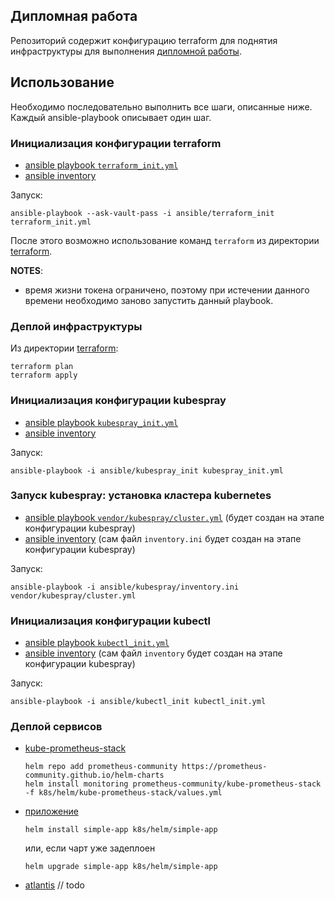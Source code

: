 ## Дипломная работа

Репозиторий содержит конфигурацию terraform для поднятия инфраструктуры для выполнения [дипломной работы](https://github.com/Dannecron/netology-devops/blob/main/src/graduate_work/readme.md).

## Использование

Необходимо последовательно выполнить все шаги, описанные ниже. Каждый ansible-playbook описывает один шаг.

### Инициализация конфигурации terraform

* [ansible playbook `terraform_init.yml`](/terraform_init.yml)
* [ansible inventory](/ansible/terraform_init)

Запуск:

```shell
ansible-playbook --ask-vault-pass -i ansible/terraform_init terraform_init.yml
```

После этого возможно использование команд `terraform` из директории [terraform](/terraform).

__NOTES__:
* время жизни токена ограничено, поэтому при истечении данного времени необходимо заново запустить данный playbook.

### Деплой инфраструктуры

Из директории [terraform](./terraform):

```shell
terraform plan
terraform apply
```

### Инициализация конфигурации kubespray

* [ansible playbook `kubespray_init.yml`](/kubespray_init.yml)
* [ansible inventory](/ansible/kubespray_init)

Запуск:

```shell
ansible-playbook -i ansible/kubespray_init kubespray_init.yml
```

### Запуск kubespray: установка кластера kubernetes

* [ansible playbook `vendor/kubespray/cluster.yml`](/vendor/kubespray/cluster.yml) (будет создан на этапе конфигурации kubespray)
* [ansible inventory](/ansible/kubespray) (сам файл `inventory.ini` будет создан на этапе конфигурации kubespray)

Запуск:

```shell
ansible-playbook -i ansible/kubespray/inventory.ini vendor/kubespray/cluster.yml
```

### Инициализация конфигурации kubectl

* [ansible playbook `kubectl_init.yml`](/kubectl_init.yml)
* [ansible inventory](/ansible/kubectl_init) (сам файл `inventory` будет создан на этапе конфигурации kubespray)

Запуск:

```shell
ansible-playbook -i ansible/kubectl_init kubectl_init.yml
```

### Деплой сервисов

* [kube-prometheus-stack](https://artifacthub.io/packages/helm/prometheus-community/kube-prometheus-stack)

    ```shell
    helm repo add prometheus-community https://prometheus-community.github.io/helm-charts
    helm install monitoring prometheus-community/kube-prometheus-stack -f k8s/helm/kube-prometheus-stack/values.yml
    ```
* [приложение](https://github.com/Dannecron/parcel-example-neko)

    ```shell
    helm install simple-app k8s/helm/simple-app
    ```
    или, если чарт уже задеплоен
    ```shell
    helm upgrade simple-app k8s/helm/simple-app
    ```
* [atlantis](https://www.runatlantis.io)
  // todo
